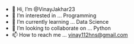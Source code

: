 - 👋 Hi, I’m @VinayJakhar23
- 👀 I’m interested in ... Programming
- 🌱 I’m currently learning ... Data Science
- 💞️ I’m looking to collaborate on ... Python
- 📫 How to reach me ... vinay112hns@gmail.com

<!---
VinayJakhar23/VinayJakhar23 is a ✨ special ✨ repository because its `README.md` (this file) appears on your GitHub profile.
You can click the Preview link to take a look at your changes.
--->
